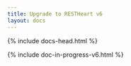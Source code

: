 ```yaml
---
title: Upgrade to RESTHeart v6
layout: docs
---
```


<div markdown="1" class="d-none d-xl-block col-xl-2 order-last bd-toc">

</div>

<div markdown="1" class="col-12 col-md-9 col-xl-8 py-md-3 bd-content">

{% include docs-head.html %}

{% include doc-in-progress-v6.html %}